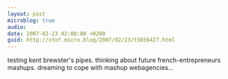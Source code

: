 ```yaml
---
layout: post
microblog: true
audio: 
date: 2007-02-23 02:00:00 +0200
guid: http://xtof.micro.blog/2007/02/23/t5656427.html
---
```

testing kent brewster's pipes. thinking about future french-entrepreneurs mashups. dreaming to cope with mashup webagencies...
